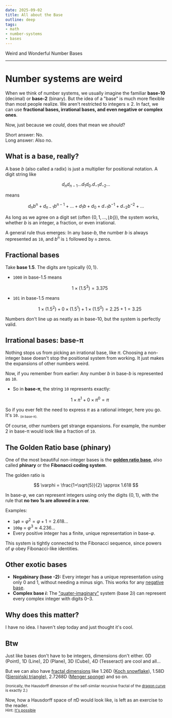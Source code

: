 ```yaml
---
date: 2025-09-02
title: All about the Base
outline: deep
tags:
- math
- number-systems
- bases
---
```

Weird and Wonderful Number Bases

---

# Number systems are weird

When we think of number systems, we usually imagine the familiar **base-10** (decimal) or **base-2** (binary). But the idea of a "base" is much more flexible than most people realize. We aren't restricted to integers ≥ 2. In fact, we can use **fractional bases, irrational bases, and even negative or complex ones**.

Now, just because we _could_, does that mean we _should_?

Short answer: No. <br>
Long answer: Also no.

## What is a base, really?

A base $b$ (also called a radix) is just a multiplier for positional notation.
A digit string like

$$
d_n d_{n-1} \dots d_1 d_0 . d_{-1} d_{-2} \dots
$$

means

$$
d_n b^n + d_{n-1} b^{n-1} + \dots + d_1 b + d_0 + d_{-1} b^{-1} + d_{-2} b^{-2} + \dots
$$

As long as we agree on a digit set (often $\{0,1,\dots,\lfloor b \rfloor\}$), the system works, whether $b$ is an integer, a fraction, or even irrational.

A general rule thus emerges: In any base-$b$, the number $b$ is always represented as `10`, and $b^n$ is `1` followed by `n` zeros.

## Fractional bases

Take **base 1.5**. The digits are typically $\{0,1\}$.

* `1000` in base-1.5 means

  $$
  1 \times (1.5^3) = 3.375
  $$

* `101` in base-1.5 means

  $$
  1 \times (1.5^2) + 0 \times (1.5^1) + 1 \times (1.5^0) = 2.25 + 1 = 3.25
  $$

Numbers don't line up as neatly as in base-10, but the system is perfectly valid.

## Irrational bases: base-π

Nothing stops us from picking an irrational base, like $\pi$. Choosing a non-integer base doesn't stop the positional system from working. It just makes the expansions of other numbers weird.

Now, if you remember from earlier: Any number $b$ in base-$b$ is represented as `10`.

* So in **base-π**, the string `10` represents exactly:

  $$
  1 \times \pi^1 + 0 \times \pi^0 = \pi
  $$

So if you ever felt the need to express $\pi$ as a rational integer, here you go. It's `10`. <small><sub>(in base-π).</sub></small>

Of course, other numbers get strange expansions. For example, the number 2 in base-π would look like a fraction of `10`.

## The Golden Ratio base (phinary)

One of the most beautiful non-integer bases is the [**golden ratio base**](https://en.wikipedia.org/wiki/Golden_ratio_base), also called **phinary** or the **Fibonacci coding system**.

The golden ratio is

$$
\varphi = \frac{1+\sqrt{5}}{2} \approx 1.618
$$

In base-$\varphi$, we can represent integers using only the digits $\{0,1\}$, with the rule that **no two 1s are allowed in a row**.

Examples:

* `1φ0` = $\varphi^2 = \varphi + 1 = 2.618...$
* `100φ` = $\varphi^3 \approx 4.236...$
* Every positive integer has a finite, unique representation in base-$\varphi$.

This system is tightly connected to the Fibonacci sequence, since powers of $\varphi$ obey Fibonacci-like identities.

## Other exotic bases

* **Negabinary (base -2):** Every integer has a unique representation using only 0 and 1, without needing a minus sign. This works for any [negative base](https://en.wikipedia.org/wiki/Negative_base).
* **Complex base $i$:** The ["quater-imaginary"](https://en.wikipedia.org/wiki/Quater-imaginary_base) system (base $2i$) can represent every complex integer with digits 0–3.

## Why does this matter? 

I have no idea. I haven't slep today and just thought it's cool.


## Btw

Just like bases don't have to be integers, dimensions don't either. 0D (Point), 1D (Line), 2D (Plane), 3D (Cube), 4D (Tesseract) are cool and all...

But we can also have [fractal dimensions](https://en.wikipedia.org/wiki/Fractal_dimension) like 1.26D ([Koch snowflake](https://en.wikipedia.org/wiki/Koch_snowflake)), 1.58D ([Sierpiński triangle](https://en.wikipedia.org/wiki/Sierpi%C5%84ski_triangle)), 2.7268D ([Menger sponge](https://en.wikipedia.org/wiki/Menger_sponge)) and so on.

<small>(Ironically, the Hausdorff dimension of the self-similar recursive fractal of the [dragon curve](https://en.wikipedia.org/wiki/Dragon_curve) is exactly 2.)</small>

Now, how a Hausdorff space of $\pi$D would look like, is left as an exercise to the reader. <br>
<small>Hint: [It's possible](https://en.wikipedia.org/wiki/Iterated_function_system)</small>
